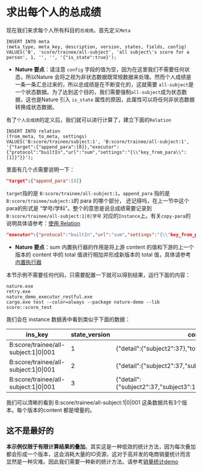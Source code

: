 # 求出每个人的总成绩

现在我们来求每个人所有科目的`总成绩`。首先定义`Meta`

```mysql
INSERT INTO meta
(meta_type, meta_key, description, version, states, fields, config)
VALUES('B', 'score/trainee/all-subject', 'all subject\'s score for a person', 1, '', '', '{"is_state":true}');
```

- **Nature 要点**：请注意 `config` 字段的值为空，因为在这里我们不需要任何状态，所以Nature 会将之视为非状态数据既常规数据来处理。然而个人成绩是一条一条汇总过来的，所以总成绩是在不断变化的，这就需要 `all-subject`是一个状态数据。为了达到这个目的，我们需要强制`all-subject`成为状态数据，这也是Nature 引入 `is_state` 属性的原因，此属性可以将任何非状态数据转换成状态数据。

有了`个人总成绩`的定义后，我们就可以进行计算了，建立下面的`Relation`

```mysql
INSERT INTO relation
(from_meta, to_meta, settings)
VALUES('B:score/trainee/subject:1', 'B:score/trainee/all-subject:1', '{"target":{"append_para":[0]},"executor":{"protocol":"builtIn","url":"sum","settings":"{\\"key_from_para\\":[1]}"}}');
```

里面有几个点需要说明一下：

```json
"target":{"append_para":[0]}
```

`target`指的是 `B:score/trainee/all-subject:1`，`append_para` 指的是`B:score/trainee/subject:1`的 para 的哪个部分， 还记得吗，在上一节中这个para的形式是 “学号/学科”。整个的意思是说总成绩需要记录到 `B:score/trainee/all-subject:1|0|学号` 对应的`Instance`上。有关`copy-para`的说明具体请参考：[使用 Relation](https://github.com/llxxbb/Nature/blob/master/doc/ZH/help/relation.md)

```json
"executor":{"protocol":"builtIn","url":"sum","settings":"{\\"key_from_para\\":[1]}"}
```

- **Nature 要点**：sum 内置执行器的作用是将上游 content 的值和下游的上一个版本的 content 中的 total 值进行相加并形成新版本的 total 值，具体请参考[内置执行器](https://github.com/llxxbb/Nature/blob/master/doc/ZH/help/build-in.md)

本节示例不需要任何代码，只需要配置一下就可以得到结果，运行下面的内容：

```shell
nature.exe
retry.exe
nature_demo_executor_restful.exe
cargo.exe test --color=always --package nature-demo --lib score::score_test
```

我们会在 instance 数据表中看到类似于下面的数据：

| ins_key | state_version | content |
| ------- | ------------- | ------- |
|B:score/trainee/all-subject:1\|0\|001|1| {"detail":{"subject2":37},"total":37} |
|B:score/trainee/all-subject:1\|0\|001|2| {"detail":{"subject2":37,"subject3":100},"total":137} |
|B:score/trainee/all-subject:1\|0\|001|3| {"detail":{"subject2":37,"subject3":100,"subject1":62},"total":199} |

我们可以清晰的看到 B:score/trainee/all-subject:1\|0\|001 这条数据共有3个版本。每个版本的content 都是增量的。

## 这不是最好的

**本示例仅限于有限计算结果的叠加**。其实这是一种低效的统计方法，因为每次叠加都会形成一个版本，这会消耗大量的IO资源，这对于高并发的电商销量统计而言显然是一种灾难。因此我们需要一种新的统计方法。请参考[销量统计demo](../sale/sale_1.md)

